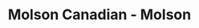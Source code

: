 ---
layout: beer
title: Molson Canadian - Molson
name:  Molson Canadian
categories: 
style: 
type: Lager
hops: 
abv: 5.0
ibu:
brewer: Molson
country: Canada
image_url: http://molsoncanadian.ca/en/~/media/Canadian/assets/images/carousel_mc.png
---